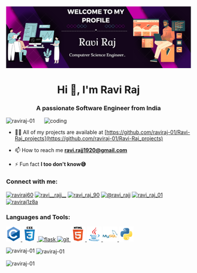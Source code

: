 ![logo](https://github.com/raviraj-01/raviraj-01/blob/main/Screenshot%20(2).png)
<h1 align="center">Hi 👋, I'm Ravi Raj</h1>
<h3 align="center">A passionate Software Engineer from India</h3>

<img align="right" alt="coding" width="400" src="https://camo.githubusercontent.com/88adc7c88c9d3dba7479020846ed35d13410e3707c7f149e1c6140cc6beaef9a/68747470733a2f2f70687973696373677572756b756c2e66696c65732e776f726470726573732e636f6d2f323031392f30322f6368617261637465722d312e676966">

<p align="left"> <img src="https://komarev.com/ghpvc/?username=raviraj-01&label=Profile%20views&color=0e75b6&style=flat" alt="raviraj-01" /> </p>

- 👨‍💻 All of my projects are available at [https://github.com/raviraj-01/Ravi-Raj_projects](https://github.com/raviraj-01/Ravi-Raj_projects)

- 📫 How to reach me **ravi.rajj1920@gmail.com**

- ⚡ Fun fact **I too don't know😅**

<h3 align="left">Connect with me:</h3>
<p align="left">
<a href="https://linkedin.com/in/raviraj60" target="blank"><img align="center" src="https://raw.githubusercontent.com/rahuldkjain/github-profile-readme-generator/master/src/images/icons/Social/linked-in-alt.svg" alt="raviraj60" height="30" width="40" /></a>
<a href="https://instagram.com/ravi__rajj__" target="blank"><img align="center" src="https://raw.githubusercontent.com/rahuldkjain/github-profile-readme-generator/master/src/images/icons/Social/instagram.svg" alt="ravi__rajj__" height="30" width="40" /></a>
<a href="https://www.codechef.com/users/ravi_raj_90" target="blank"><img align="center" src="https://cdn.jsdelivr.net/npm/simple-icons@3.1.0/icons/codechef.svg" alt="ravi_raj_90" height="30" width="40" /></a>
<a href="https://www.hackerrank.com/ravi_rajj" target="blank"><img align="center" src="https://raw.githubusercontent.com/rahuldkjain/github-profile-readme-generator/master/src/images/icons/Social/hackerrank.svg" alt="@ravi_rajj" height="30" width="40" /></a>
<a href="https://www.leetcode.com/ravi_raj_01" target="blank"><img align="center" src="https://raw.githubusercontent.com/rahuldkjain/github-profile-readme-generator/master/src/images/icons/Social/leet-code.svg" alt="ravi_raj_01" height="30" width="40" /></a>
<a href="https://auth.geeksforgeeks.org/user/raviraj1z8a" target="blank"><img align="center" src="https://raw.githubusercontent.com/rahuldkjain/github-profile-readme-generator/master/src/images/icons/Social/geeks-for-geeks.svg" alt="raviraj1z8a" height="30" width="40" /></a>
</p>

<h3 align="left">Languages and Tools:</h3>
<p align="left"> <a href="https://www.cprogramming.com/" target="_blank" rel="noreferrer"> <img src="https://raw.githubusercontent.com/devicons/devicon/master/icons/c/c-original.svg" alt="c" width="40" height="40"/> </a> <a href="https://www.w3schools.com/css/" target="_blank" rel="noreferrer"> <img src="https://raw.githubusercontent.com/devicons/devicon/master/icons/css3/css3-original-wordmark.svg" alt="css3" width="40" height="40"/> </a> <a href="https://flask.palletsprojects.com/" target="_blank" rel="noreferrer"> <img src="https://www.vectorlogo.zone/logos/pocoo_flask/pocoo_flask-icon.svg" alt="flask" width="40" height="40"/> </a> <a href="https://git-scm.com/" target="_blank" rel="noreferrer"> <img src="https://www.vectorlogo.zone/logos/git-scm/git-scm-icon.svg" alt="git" width="40" height="40"/> </a> <a href="https://www.w3.org/html/" target="_blank" rel="noreferrer"> <img src="https://raw.githubusercontent.com/devicons/devicon/master/icons/html5/html5-original-wordmark.svg" alt="html5" width="40" height="40"/> </a> <a href="https://www.java.com" target="_blank" rel="noreferrer"> <img src="https://raw.githubusercontent.com/devicons/devicon/master/icons/java/java-original.svg" alt="java" width="40" height="40"/> </a> <a href="https://www.mysql.com/" target="_blank" rel="noreferrer"> <img src="https://raw.githubusercontent.com/devicons/devicon/master/icons/mysql/mysql-original-wordmark.svg" alt="mysql" width="40" height="40"/> </a> <a href="https://www.python.org" target="_blank" rel="noreferrer"> <img src="https://raw.githubusercontent.com/devicons/devicon/master/icons/python/python-original.svg" alt="python" width="40" height="40"/> </a> </p>

<p><img align="left" src="https://github-readme-stats.vercel.app/api/top-langs?username=raviraj-01&show_icons=true&locale=en&layout=compact" alt="raviraj-01" /></p>

<p>&nbsp;<img align="center" src="https://github-readme-stats.vercel.app/api?username=raviraj-01&show_icons=true&locale=en" alt="raviraj-01" /></p>

<p><img align="center" src="https://github-readme-streak-stats.herokuapp.com/?user=raviraj-01&" alt="raviraj-01" /></p>

